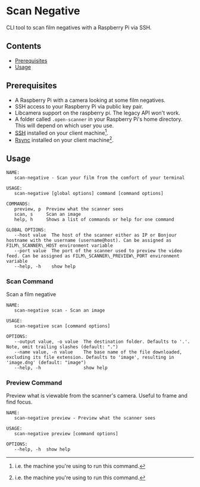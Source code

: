 # Scan Negative

CLI tool to scan film negatives with a Raspberry Pi via SSH.

## Contents

- [Prerequisites](#prerequisites)
- [Usage](#usage)

## Prerequisites

- A Raspberry Pi with a camera looking at some film negatives.
- SSH access to your Raspberry Pi via public key pair.
- Libcamera support on the raspberry pi. The legacy API won't work.
- A folder called `.open-scanner` in your Raspberry Pi's home directory. This will depend on which user you use.
- [SSH](https://en.wikipedia.org/wiki/Secure_Shell) installed on your client machine[^1].
- [Rsync](https://en.wikipedia.org/wiki/Rsync) installed on your client machine[^1].

[^1]: i.e. the machine you're using to run this command.

## Usage

```
NAME:
   scan-negative - Scan your film from the comfort of your terminal

USAGE:
   scan-negative [global options] command [command options]

COMMANDS:
   preview, p  Preview what the scanner sees
   scan, s     Scan an image
   help, h     Shows a list of commands or help for one command

GLOBAL OPTIONS:
   --host value  The host of the scanner either as IP or Bonjour hostname with the username (username@host). Can be assigned as FILM\_SCANNER\_HOST environment variable
   --port value  The port of the scanner used to preview the video feed. Can be assigned as FILM\_SCANNER\_PREVIEW\_PORT environment variable
   --help, -h    show help
```

### Scan Command

Scan a film negative

```
NAME:
   scan-negative scan - Scan an image

USAGE:
   scan-negative scan [command options]

OPTIONS:
   --output value, -o value  The destination folder. Defaults to '.'. Note, omit trailing slashes (default: ".")
   --name value, -n value    The base name of the file downloaded, excluding its file extension. Defaults to 'image', resulting in 'image.dng' (default: "image")
   --help, -h                show help
```

### Preview Command

Preview what is viewable from the scanner's camera. Useful to frame and find focus.

```
NAME:
   scan-negative preview - Preview what the scanner sees

USAGE:
   scan-negative preview [command options]

OPTIONS:
   --help, -h  show help
```

